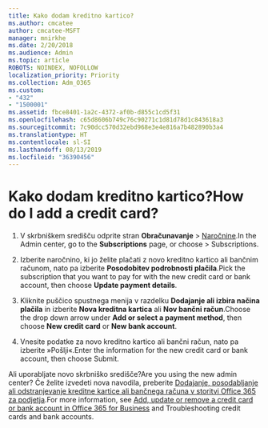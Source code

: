 ```yaml
---
title: Kako dodam kreditno kartico?
ms.author: cmcatee
author: cmcatee-MSFT
manager: mnirkhe
ms.date: 2/20/2018
ms.audience: Admin
ms.topic: article
ROBOTS: NOINDEX, NOFOLLOW
localization_priority: Priority
ms.collection: Adm_O365
ms.custom:
- "432"
- "1500001"
ms.assetid: fbce8401-1a2c-4372-af0b-d855c1cd5f31
ms.openlocfilehash: c65d8606b749c76c90271c1d81d78d1c843618a3
ms.sourcegitcommit: 7c90dcc570d32ebd968e3e4e816a7b482890b3a4
ms.translationtype: HT
ms.contentlocale: sl-SI
ms.lasthandoff: 08/13/2019
ms.locfileid: "36390456"
---
```

# <a name="how-do-i-add-a-credit-card"></a><span data-ttu-id="f8980-102">Kako dodam kreditno kartico?</span><span class="sxs-lookup"><span data-stu-id="f8980-102">How do I add a credit card?</span></span>

1. <span data-ttu-id="f8980-103">V skrbniškem središču odprite stran **Obračunavanje** \> [Naročnine](https://go.microsoft.com/fwlink/p/?linkid=842054).</span><span class="sxs-lookup"><span data-stu-id="f8980-103">In the Admin center, go to the **Subscriptions** page, or choose \> [](https://go.microsoft.com/fwlink/p/?linkid=842054) Subscriptions.</span></span>

2. <span data-ttu-id="f8980-104">Izberite naročnino, ki jo želite plačati z novo kreditno kartico ali bančnim računom, nato pa izberite **Posodobitev podrobnosti plačila**.</span><span class="sxs-lookup"><span data-stu-id="f8980-104">Pick the subscription that you want to pay for with the new credit card or bank account, then choose **Update payment details**.</span></span>

3. <span data-ttu-id="f8980-105">Kliknite puščico spustnega menija v razdelku **Dodajanje ali izbira načina plačila** in izberite **Nova kreditna kartica** ali **Nov bančni račun**.</span><span class="sxs-lookup"><span data-stu-id="f8980-105">Choose the drop down arrow under **Add or select a payment method**, then choose **New credit card** or **New bank account**.</span></span>

4. <span data-ttu-id="f8980-106">Vnesite podatke za novo kreditno kartico ali bančni račun, nato pa izberite »Pošlji«.</span><span class="sxs-lookup"><span data-stu-id="f8980-106">Enter the information for the new credit card or bank account, then choose Submit.</span></span>

<span data-ttu-id="f8980-107">Ali uporabljate novo skrbniško središče?</span><span class="sxs-lookup"><span data-stu-id="f8980-107">Are you using the new admin center?</span></span> <span data-ttu-id="f8980-108">Če želite izvedeti nova navodila, preberite [Dodajanje, posodabljanje ali odstranjevanje kreditne kartice ali bančnega računa v storitvi Office 365 za podjetja](https://docs.microsoft.com/sl-SI/office365/admin/subscriptions-and-billing/add-update-or-remove-credit-card-or-bank-account).</span><span class="sxs-lookup"><span data-stu-id="f8980-108">For more information, see [Add, update or remove a credit card or bank account in Office 365 for Business](https://docs.microsoft.com/en-us/office365/admin/subscriptions-and-billing/add-update-or-remove-credit-card-or-bank-account) and Troubleshooting credit cards and bank accounts.</span></span>